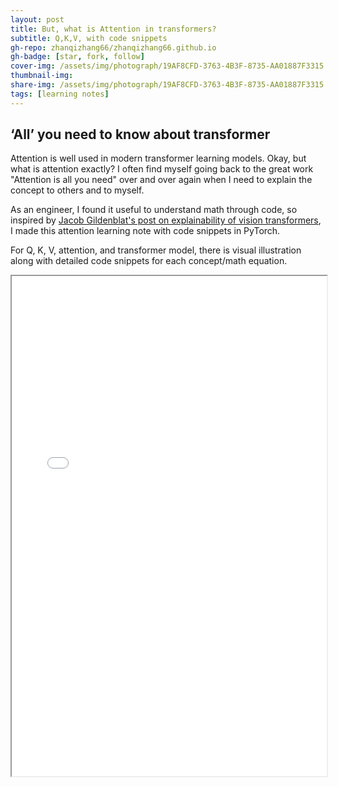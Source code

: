 ```yaml
---
layout: post
title: But, what is Attention in transformers?
subtitle: Q,K,V, with code snippets
gh-repo: zhanqizhang66/zhanqizhang66.github.io
gh-badge: [star, fork, follow]
cover-img: /assets/img/photograph/19AF8CFD-3763-4B3F-8735-AA01887F3315.jpg
thumbnail-img:
share-img: /assets/img/photograph/19AF8CFD-3763-4B3F-8735-AA01887F3315.jpg
tags: [learning notes]
---
```



<h2>‘All’ you need to know about transformer</h2>

Attention is well used in modern transformer learning models. Okay, but what is attention exactly? I often find myself going back to the great work "Attention is all you need" over and over again when I need to explain the concept to others and to myself.

As an engineer, I found it useful to understand math through code, so inspired by [Jacob Gildenblat's post on explainability of vision transformers](https://jacobgil.github.io/deeplearning/vision-transformer-explainability), I made this attention learning note with code snippets in PyTorch.

For Q, K, V, attention, and transformer model, there is visual illustration along with detailed code snippets for each concept/math equation.



<iframe width="100%" height="800" src="/files/Exploring Explainability for Vision Transformers.pdf">

* Update
Pytorch released a blog on the [visulization inside the matrix](https://pytorch.org/blog/inside-the-matrix/)
For example, a matmul computation can be visualized 
```
L @ R
```
![Matmul](https://pytorch.org/assets/images/inside-the-matrix/initial.jpg)
More matrices multiplication
```
A @ B @ C
```
![nlayerbottleneck](https://pytorch.org/assets/images/inside-the-matrix/nlayerbottleneck.jpg)
```
Inside the attention head
Q = input @ wQ        // 1
K_t = wK_t @ input_t  // 2
V = input @ wV        // 3
attn = sdpa(Q @ K_t)  // 4
head_out = attn @ V   // 5
out = head_out @ wO   // 6
```
![nlayerbottleneck](https://pytorch.org/assets/images/inside-the-matrix/mha1.jpg)



Reference other the papers cited in the pdf:
+ [Vision Transformer Tutorial Google Colab](https://colab.research.google.com/github/hirotomusiker/schwert_colab_data_storage/blob/master/notebook/Vision_Transformer_Tutorial.ipynb)
+ [Illustrated self attention](https://towardsdatascience.com/illustrated-self-attention-2d627e33b20a)
+ [Jacob Gildenblat's post on explainability of vision transformers](https://jacobgil.github.io/deeplearning/vision-transformer-explainability)
+ [PyTorch visulization inside the matrix](https://pytorch.org/blog/inside-the-matrix/)
	